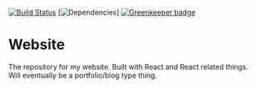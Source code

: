 [![Build Status](https://travis-ci.org/vidarc/Website.svg?branch=master)](https://travis-ci.org/vidarc/Website) [![Dependencies](https://david-dm.org/vidarc/Website.svg)]
[![Greenkeeper badge](https://badges.greenkeeper.io/vidarc/website.svg)](https://greenkeeper.io/)

# Website

The repository for my website. Built with React and React related things. Will eventually be a portfolio/blog type thing.
